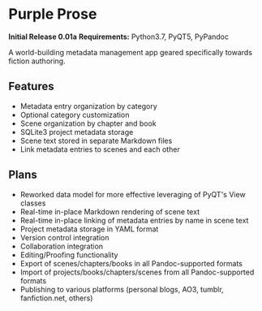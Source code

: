 Purple Prose
============

**Initial Release 0.01a**
**Requirements:** Python3.7, PyQT5, PyPandoc

A world-building metadata management app geared specifically towards fiction authoring.

Features
------------

- Metadata entry organization by category
- Optional category customization
- Scene organization by chapter and book
- SQLite3 project metadata storage
- Scene text stored in separate Markdown files
- Link metadata entries to scenes and each other

Plans
--------
- Reworked data model for more effective leveraging of PyQT's View classes
- Real-time in-place Markdown rendering of scene text
- Real-time in-place linking of metadata entries by name in scene text
- Project metadata storage in YAML format
- Version control integration
- Collaboration integration
- Editing/Proofing functionality
- Export of scenes/chapters/books in all Pandoc-supported formats
- Import of projects/books/chapters/scenes from all Pandoc-supported formats
- Publishing to various platforms (personal blogs, AO3, tumblr, fanfiction.net, others)

